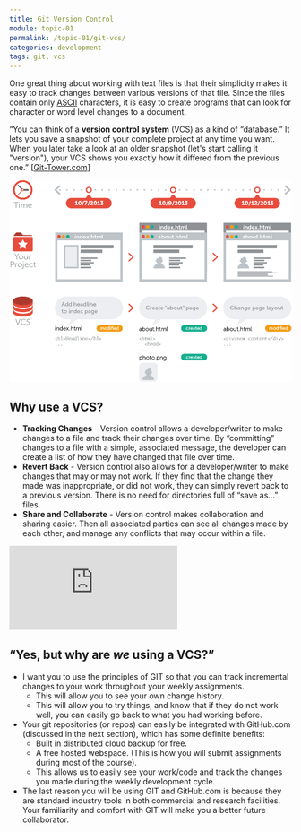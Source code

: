 ```yaml
---
title: Git Version Control
module: topic-01
permalink: /topic-01/git-vcs/
categories: development
tags: git, vcs
---
```


<div class="divider-heading"></div>

One great thing about working with text files is that their simplicity makes it easy to track changes between various versions of that file. Since the files contain only [ASCII](http://www.asciitable.com) characters, it is easy to create programs that can look for character or word level changes to a document.

“You can think of a **version control system** (VCS) as a kind of “database.” It lets you save a snapshot of your complete project at any time you want. When you later take a look at an older snapshot (let's start calling it "version"), your VCS shows you exactly how it differed from the previous one.” [<a href="https://www.git-tower.com/learn/git/ebook/en/command-line/basics/what-is-version-control#start" target="_blank">Git-Tower.com</a>]

<img src="../img/what-is-vcs.png" alt="database-like structure traking changes to a file with date stamps" title="Version Control" />


<div class="divider-pg"></div>


## Why use a VCS?
- **Tracking Changes** - Version control allows a developer/writer to make changes to a file and track their changes over time. By “committing” changes to a file with a simple, associated message, the developer can create a list of how they have changed that file over time.
- **Revert Back** - Version control also allows for a developer/writer to make changes that may or may not work. If they find that the change they made was inappropriate, or did not work, they can simply revert back to a previous version. There is no need for directories full of “save as...” files.
- **Share and Collaborate** - Version control makes collaboration and sharing easier. Then all associated parties can see all changes made by each other, and manage any conflicts that may occur within a file.

<div class="embed-responsive embed-responsive-16by9">
  <iframe class="embed-responsive-item" src="https://player.vimeo.com/video/41027679?color=EFB73E&title=0&byline=0&portrait=0" frameborder="0" allowfullscreen></iframe>
</div>


<div class="divider-pg"></div>


## “Yes, but why are _we_ using a VCS?”
- I want you to use the principles of GIT so that you can track incremental changes to your work throughout your weekly assignments.
  - This will allow you to see your own change history.
  - This will allow you to try things, and know that if they do not work well, you can easily go back to what you had working before.
- Your git repositories (or repos) can easily be integrated with GitHub.com (discussed in the next section), which has some definite benefits:
	- Built in distributed cloud backup for free.
	- A free hosted webspace. (This is how you will submit assignments during most of the course).
	- This allows us to easily see your work/code and track the changes you made during the weekly development cycle.
- The last reason you will be using GIT and GitHub.com is because they are standard industry tools in both commercial and research facilities. Your familiarity and comfort with GIT will make you a better future collaborator.
